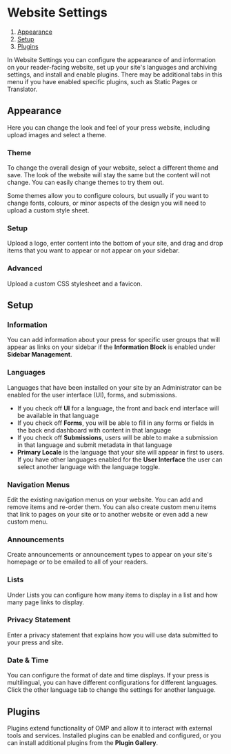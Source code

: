 # Website Settings

1. [Appearance](website-settings#appearance)
1. [Setup](website-settings#setup)
1. [Plugins](website-settings#plugins)

In Website Settings you can configure the appearance of and information on your reader-facing website, set up your site's languages and archiving settings, and install and enable plugins. There may be additional tabs in this menu if you have enabled specific plugins, such as Static Pages or Translator.

## <a name="appearance"></a>Appearance
Here you can change the look and feel of your press website, including upload images and select a theme.

### Theme
To change the overall design of your website, select a different theme and save. The look of the website will stay the same but the content will not change. You can easily change themes to try them out.

Some themes allow you to configure colours, but usually if you want to change fonts, colours, or minor aspects of the design you will need to upload a custom style sheet.

### Setup
Upload a logo, enter content into the bottom of your site, and drag and drop items that you want to appear or not appear on your sidebar.

### Advanced
Upload a custom CSS stylesheet and a favicon.

## <a name="setup"></a>Setup

### Information
You can add information about your press for specific user groups that will appear as links on your sidebar if the **Information Block** is enabled under **Sidebar Management**.

### Languages
Languages that have been installed on your site by an Administrator can be enabled for the user interface (UI), forms, and submissions.

* If you check off **UI** for a language, the front and back end interface will be available in that language
* If you check off **Forms**, you will be able to fill in any forms or fields in the back end dashboard with content in that language
* If you check off **Submissions**, users will be able to make a submission in that language and submit metadata in that language
* **Primary Locale** is the language that your site will appear in first to users. If you have other languages enabled for the **User Interface** the user can select another language with the language toggle.

### Navigation Menus
Edit the existing navigation menus on your website. You can add and remove items and re-order them. You can also create custom menu items that link to pages on your site or to another website or even add a new custom menu.

### Announcements
Create announcements or announcement types to appear on your site's homepage or to be emailed to all of your readers.

### Lists
Under Lists you can configure how many items to display in a list and how many page links to display.

### Privacy Statement
Enter a privacy statement that explains how you will use data submitted to your press and site.

### Date & Time
You can configure the format of date and time displays. If your press is multilingual, you can have different configurations for different languages. Click the other language tab to change the settings for another language.

## <a name="plugins"></a>Plugins
Plugins extend functionality of OMP and allow it to interact with external tools and services. Installed plugins can be enabled and configured, or you can install additional plugins from the **Plugin Gallery**.

